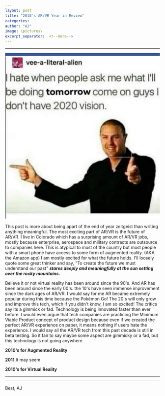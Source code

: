```yaml
---
layout: post
title: "2010's AR/VR Year in Review"
categories:
author: "AJ"
image: \pictures\
excerpt_separator:  <!--more-->
---
```

---

<img src="\pictures\arvr2019review\dadjoke2020.png">

This post is more about being apart of the end of year zeitgeist than writing anything meaningful. The most exciting part of AR/VR is the future of AR/VR. I live in Colorado which has a surprising amount of AR/VR jobs, mostly because enterprise, aerospace and military contracts are outsource to companies here. This is atypical to most of the country but most people with a smart phone have access to some form of augmented reality. (AKA the Amazon app) I am mostly excited for what the future holds. I'll loosely quote some great thinker and say, "To create the future we must understand our past" ***stares deeply and meaningfully at the sun setting over the rocky mountains.***
<!--more-->
Believe it or not virtual reality has been around since the 90's. And AR has been around since the early 00's. the 10's have seen immense improvement since the dark ages of AR/VR. I would say for me AR became extremely popular during this time because the Pokémon Go! The 20's will only grow and improve this tech, which if you didn't know, I am so excited! The critics say its a gimmick or fad. Technology is being innovated faster than ever before.  I would even argue that tech companies are practicing the Minimum Viable Product concept of product design because even if we created the perfect AR/VR experience on paper, it means nothing if users hate the experience. I would say all the AR/VR tech from this past decade is still in beta testing. So it fair to say maybe some aspect are gimmicky or a fad, but this technology is not going anywhere.

**2010's for Augmented Reality**

**2011**
It may seem 


**2010's for Virtual Reality**


---
---
Best,
AJ
